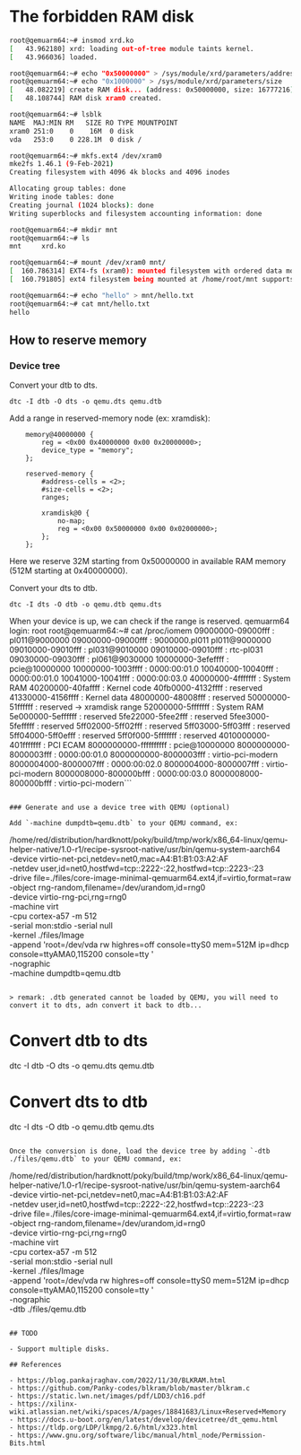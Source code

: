 # The forbidden RAM disk 

```bash
root@qemuarm64:~# insmod xrd.ko
[   43.962180] xrd: loading out-of-tree module taints kernel.
[   43.966036] loaded.

root@qemuarm64:~# echo "0x50000000" > /sys/module/xrd/parameters/address
root@qemuarm64:~# echo "0x1000000" > /sys/module/xrd/parameters/size
[   48.082219] create RAM disk... (address: 0x50000000, size: 16777216).
[   48.108744] RAM disk xram0 created.

root@qemuarm64:~# lsblk
NAME  MAJ:MIN RM   SIZE RO TYPE MOUNTPOINT
xram0 251:0    0    16M  0 disk
vda   253:0    0 228.1M  0 disk /

root@qemuarm64:~# mkfs.ext4 /dev/xram0
mke2fs 1.46.1 (9-Feb-2021)
Creating filesystem with 4096 4k blocks and 4096 inodes

Allocating group tables: done
Writing inode tables: done
Creating journal (1024 blocks): done
Writing superblocks and filesystem accounting information: done

root@qemuarm64:~# mkdir mnt
root@qemuarm64:~# ls
mnt     xrd.ko

root@qemuarm64:~# mount /dev/xram0 mnt/
[  160.786314] EXT4-fs (xram0): mounted filesystem with ordered data mode. Opts: (null)
[  160.791805] ext4 filesystem being mounted at /home/root/mnt supports timestamps until 2038 (0x7fffffff)

root@qemuarm64:~# echo "hello" > mnt/hello.txt
root@qemuarm64:~# cat mnt/hello.txt
hello
```

## How to reserve memory

### Device tree

Convert your dtb to dts.
```
dtc -I dtb -O dts -o qemu.dts qemu.dtb
```

Add a range in reserved-memory node (ex: xramdisk):
```
    memory@40000000 {
        reg = <0x00 0x40000000 0x00 0x20000000>;
        device_type = "memory";
    };

    reserved-memory {
        #address-cells = <2>;
        #size-cells = <2>;
        ranges;

        xramdisk@0 {
            no-map;
            reg = <0x00 0x50000000 0x00 0x02000000>;
        };
    };
```

Here we reserve 32M starting from 0x50000000 in available RAM memory (512M starting at 0x40000000).

Convert your dts to dtb.
```
dtc -I dts -O dtb -o qemu.dtb qemu.dts
```

When your device is up, we can check if the range is reserved.
qemuarm64 login: root
root@qemuarm64:~# cat /proc/iomem
09000000-09000fff : pl011@9000000
  09000000-09000fff : 9000000.pl011 pl011@9000000
09010000-09010fff : pl031@9010000
  09010000-09010fff : rtc-pl031
09030000-09030fff : pl061@9030000
10000000-3efeffff : pcie@10000000
  10000000-1003ffff : 0000:00:01.0
  10040000-10040fff : 0000:00:01.0
  10041000-10041fff : 0000:00:03.0
40000000-4fffffff : System RAM
  40200000-40faffff : Kernel code
  40fb0000-4132ffff : reserved
  41330000-4156ffff : Kernel data
  48000000-48008fff : reserved
50000000-51ffffff : reserved -> xramdisk range
52000000-5fffffff : System RAM
  5e000000-5effffff : reserved
  5fe22000-5fee2fff : reserved
  5fee3000-5fefffff : reserved
  5ff02000-5ff02fff : reserved
  5ff03000-5ff03fff : reserved
  5ff04000-5ff0efff : reserved
  5ff0f000-5fffffff : reserved
4010000000-401fffffff : PCI ECAM
8000000000-ffffffffff : pcie@10000000
  8000000000-8000003fff : 0000:00:01.0
    8000000000-8000003fff : virtio-pci-modern
  8000004000-8000007fff : 0000:00:02.0
    8000004000-8000007fff : virtio-pci-modern
  8000008000-800000bfff : 0000:00:03.0
    8000008000-800000bfff : virtio-pci-modern```
```

### Generate and use a device tree with QEMU (optional)

Add `-machine dumpdtb=qemu.dtb` to your QEMU command, ex:
```
/home/red/distribution/hardknott/poky/build/tmp/work/x86_64-linux/qemu-helper-native/1.0-r1/recipe-sysroot-native/usr/bin/qemu-system-aarch64 \
-device virtio-net-pci,netdev=net0,mac=A4:B1:B1:03:A2:AF \
-netdev user,id=net0,hostfwd=tcp::2222-:22,hostfwd=tcp::2223-:23 \
-drive file=./files/core-image-minimal-qemuarm64.ext4,if=virtio,format=raw \
-object rng-random,filename=/dev/urandom,id=rng0 \
-device virtio-rng-pci,rng=rng0 \
-machine virt \
-cpu cortex-a57 -m 512 \
-serial mon:stdio -serial null \
-kernel ./files/Image \
-append 'root=/dev/vda rw highres=off console=ttyS0 mem=512M ip=dhcp console=ttyAMA0,115200 console=tty ' \
-nographic \
-machine dumpdtb=qemu.dtb
```

> remark: .dtb generated cannot be loaded by QEMU, you will need to convert it to dts, adn convert it back to dtb...

```
# Convert dtb to dts
dtc -I dtb -O dts -o qemu.dts qemu.dtb

# Convert dts to dtb
dtc -I dts -O dtb -o qemu.dtb qemu.dts
```

Once the conversion is done, load the device tree by adding `-dtb ./files/qemu.dtb` to your QEMU command, ex:
```
/home/red/distribution/hardknott/poky/build/tmp/work/x86_64-linux/qemu-helper-native/1.0-r1/recipe-sysroot-native/usr/bin/qemu-system-aarch64 \
-device virtio-net-pci,netdev=net0,mac=A4:B1:B1:03:A2:AF \
-netdev user,id=net0,hostfwd=tcp::2222-:22,hostfwd=tcp::2223-:23 \
-drive file=./files/core-image-minimal-qemuarm64.ext4,if=virtio,format=raw \
-object rng-random,filename=/dev/urandom,id=rng0 \
-device virtio-rng-pci,rng=rng0 \
-machine virt \
-cpu cortex-a57 -m 512 \
-serial mon:stdio -serial null \
-kernel ./files/Image \
-append 'root=/dev/vda rw highres=off console=ttyS0 mem=512M ip=dhcp console=ttyAMA0,115200 console=tty ' \
-nographic \
-dtb ./files/qemu.dtb
```

## TODO

- Support multiple disks.

## References

- https://blog.pankajraghav.com/2022/11/30/BLKRAM.html
- https://github.com/Panky-codes/blkram/blob/master/blkram.c
- https://static.lwn.net/images/pdf/LDD3/ch16.pdf
- https://xilinx-wiki.atlassian.net/wiki/spaces/A/pages/18841683/Linux+Reserved+Memory
- https://docs.u-boot.org/en/latest/develop/devicetree/dt_qemu.html
- https://tldp.org/LDP/lkmpg/2.6/html/x323.html
- https://www.gnu.org/software/libc/manual/html_node/Permission-Bits.html
